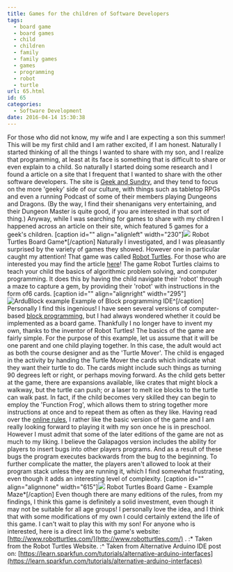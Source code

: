 ```yaml
---
title: Games for the children of Software Developers
tags:
  - board game
  - board games
  - child
  - children
  - family
  - family games
  - games
  - programming
  - robot
  - turtle
url: 65.html
id: 65
categories:
  - Software Development
date: 2016-04-14 15:30:38
---
```


For those who did not know, my wife and I are expecting a son this summer! This will be my first child and I am rather excited, if I am honest. Naturally I started thinking of all the things I wanted to share with my son, and I realize that programming, at least at its face is something that is difficult to share or even explain to a child. So naturally I started doing some research and I found a article on a site that I frequent that I wanted to share with the other software developers. The site is [Geek and Sundry](http://geekandsundry.com/), and they tend to focus on the more 'geeky' side of our culture, with things such as tabletop RPGs and even a running Podcast of some of their members playing Dungeons and Dragons. (By the way, I find their shenanigans very entertaining, and their Dungeon Master is quite good, if you are interested in that sort of thing.) Anyway, while I was searching for games to share with my children I happened across an article on their site, which featured 5 games for a geek's children. \[caption id="" align="alignleft" width="230"\]![](http://www.robotturtles.com/wp-content/uploads/2014/02/BoxShot.png) Robot Turtles Board Game*\[/caption\] Naturally I investigated, and I was pleasantly surprised by the variety of games they showed. However one in particular caught my attention! That game was called [Robot Turtles](http://www.robotturtles.com/). For those who are interested you may find the article [here](http://http//geekandsundry.com/5-tabletop-games-to-sneakily-teach-kids-math-and-problem-solving/)! The game Robot Turtles claims to teach your child the basics of algorithmic problem solving, and computer programming. It does this by having the child navigate their 'robot' through a maze to capture a gem, by providing their 'robot' with instructions in the form of6 cards.  \[caption id="" align="alignright" width="295"\]![ArduBlock example](https://cdn.sparkfun.com/r/600-600/assets/learn_tutorials/2/6/1/ardublock_01.png) Example of Block programming IDE^\[/caption\] Personally I find this ingenious! I have seen several versions of computer-based [block programming](https://learn.sparkfun.com/tutorials/alternative-arduino-interfaces), but I had always wondered whether it could be implemented as a board game. Thankfully I no longer have to invent my own, thanks to the inventor of Robot Turtles!  The basics of the game are fairly simple. For the purpose of this example, let us assume that it will be one parent and one child playing together. In this case, the adult would act as both the course designer and as the 'Turtle Mover'. The child is engaged in the activity by handing the Turtle Mover the cards which indicate what they want their turtle to do. The cards might include such things as turning 90 degrees left or right, or perhaps moving forward. As the child gets better at the game, there are expansions available, like crates that might block a walkway, but the turtle can push; or a laser to melt ice blocks to the turtle can walk past. In fact, if the child becomes very skilled they can begin to employ the 'Function Frog', which allows them to string together more instructions at once and to repeat them as often as they like. Having read over the [online rules](https://docs.google.com/document/d/1sUvO56g-quVt-PXdazk9qT_oqun16hTquMZX1tuWlz8/edit), I rather like the basic version of the game and I am really looking forward to playing it with my son once he is in preschool. However I must admit that some of the later editions of the game are not as much to my liking. I believe the Galapagos version includes the ability for players to insert bugs into other players programs. And as a result of these bugs the program executes backwards from the bug to the beginning. To further complicate the matter, the players aren't allowed to look at their program stack unless they are running it, which I find somewhat frustrating, even though it adds an interesting level of complexity. \[caption id="" align="alignnone" width="615"\]![](http://www.robotturtles.com/wp-content/uploads/2014/02/Game-Layed-Out.png) Robot Turtles Board Game - Example Maze*\[/caption\] Even though there are many editions of the rules, from my findings, I think this game is definitely a solid investment, even though it may not be suitable for all age groups! I personally love the idea, and I think that with some modifications of my own I could certainly extend the life of this game. I can't wait to play this with my son! For anyone who is interested, here is a direct link to the game's website: [http://www.robotturtles.com/](http://www.robotturtles.com/) . :\* Taken from the Robot Turtles Website. :^ Taken from Alternative Arduino IDE post on: [https://learn.sparkfun.com/tutorials/alternative-arduino-interfaces](https://learn.sparkfun.com/tutorials/alternative-arduino-interfaces)